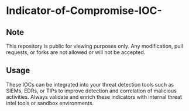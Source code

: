 # Indicator-of-Compromise-IOC-
## Note
This repository is public for viewing purposes only. Any modification, pull requests, or forks are not allowed or will not be accepted.

## Usage
These IOCs can be integrated into your threat detection tools such as SIEMs, EDRs, or TIPs to improve detection and correlation of malicious activities. Always validate and enrich these indicators with internal threat intel tools or sandbox environments.


